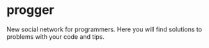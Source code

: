# progger
New social network for programmers. Here you will find solutions to problems with your code and tips.
